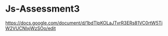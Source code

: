 # Js-Assessment3
https://docs.google.com/document/d/1bdTlpKOLaJTvrR3ERs81VC0rtW5TiW2VUCNIxjWzSOo/edit
